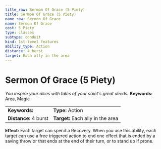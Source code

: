 ```yaml
---
title_raw: Sermon Of Grace (5 Piety)
title: Sermon Of Grace (5 Piety)
name_raw: Sermon Of Grace
name: Sermon Of Grace
cost: 5 Piety
type: classes
subtype: conduit
kind: 1st-level features
ability_type: Action
distance: 4 burst
target: Each ally in the area
---
```


# Sermon Of Grace (5 Piety)

*You inspire your allies with tales of your saint's great deeds.* **Keywords:** Area, Magic

|                       |                                   |
| :-------------------- | :-------------------------------- |
| **Keywords:**         | **Type:** Action                  |
| **Distance:** 4 burst | **Target:** Each ally in the area |

**Effect:** Each target can spend a Recovery. When you use this ability, each target can use a free triggered action to end one effect that is ended by a saving throw or that ends at the end of their turn, or to stand up if prone.
